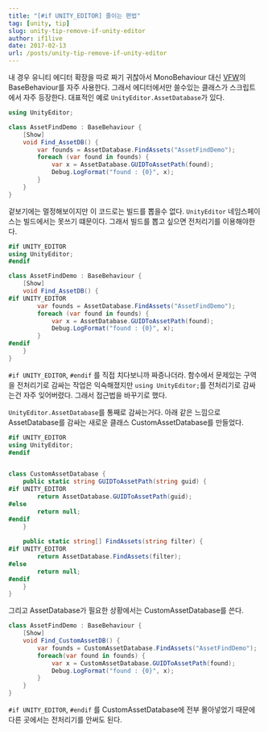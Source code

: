 ```yaml
---
title: "[#if UNITY_EDITOR] 줄이는 편법"
tag: [unity, tip]
slug: unity-tip-remove-if-unity-editor
author: if1live
date: 2017-02-13
url: /posts/unity-tip-remove-if-unity-editor
---
```


내 경우 유니티 에디터 확장을 따로 짜기 귀찮아서 MonoBehaviour 대신 [VFW][repo_vfw]의 BaseBehaviour를 자주 사용한다.
그래서 에디터에서만 쓸수있는 클래스가 스크립트에서 자주 등장한다.
대표적인 예로 `UnityEditor.AssetDatabase`가 있다.

```csharp
using UnityEditor;

class AssetFindDemo : BaseBehaviour {
    [Show]
    void Find_AssetDB() {
        var founds = AssetDatabase.FindAssets("AssetFindDemo");
        foreach (var found in founds) {
            var x = AssetDatabase.GUIDToAssetPath(found);
            Debug.LogFormat("found : {0}", x);
        }
    }
}
```

겉보기에는 멀정해보이지만 이 코드로는 빌드를 뽑을수 없다.
`UnityEditor` 네임스페이스는 빌드에서는 못쓰기 떄문이다.
그래서 빌드를 뽑고 싶으면 전처리기를 이용해야한다.

<!--adsense-->


```csharp
#if UNITY_EDITOR
using UnityEditor;
#endif

class AssetFindDemo : BaseBehaviour {
    [Show]
    void Find_AssetDB() {
#if UNITY_EDITOR
        var founds = AssetDatabase.FindAssets("AssetFindDemo");
        foreach (var found in founds) {
            var x = AssetDatabase.GUIDToAssetPath(found);
            Debug.LogFormat("found : {0}", x);
        }
#endif
    }
}
```

`#if UNITY_EDITOR`, `#endif` 를 직접 치다보니까 짜증나더라.
함수에서 문제있는 구역을 전처리기로 감싸는 작업은 익숙해졌지만 `using UnityEditor;`를 전처리기로 감싸는건 자주 잊어버렸다.
그래서 접근법을 바꾸기로 했다.

`UnityEditor.AssetDatabase`를 통째로 감싸는거다.
아래 같은 느낌으로 AssetDatabase를 감싸는 새로운 클래스 CustomAssetDatabase를 만들었다.

```csharp
#if UNITY_EDITOR
using UnityEditor;
#endif


class CustomAssetDatabase {
    public static string GUIDToAssetPath(string guid) {
#if UNITY_EDITOR
        return AssetDatabase.GUIDToAssetPath(guid);
#else
        return null;
#endif
    }
      
    public static string[] FindAssets(string filter) {
#if UNITY_EDITOR
        return AssetDatabase.FindAssets(filter);
#else
        return null;
#endif
    }
}
```

그리고 AssetDatabase가 필요한 상황에서는 CustomAssetDatabase를 쓴다.

```csharp
class AssetFindDemo : BaseBehaviour {
    [Show]
    void Find_CustomAssetDB() {
        var founds = CustomAssetDatabase.FindAssets("AssetFindDemo");
        foreach(var found in founds) {
            var x = CustomAssetDatabase.GUIDToAssetPath(found);
            Debug.LogFormat("found : {0}", x);
        }
    }
}
```

`#if UNITY_EDITOR`, `#endif` 를 CustomAssetDatabase에 전부 몰아넣었기 때문에 다른 곳에서는 전처리기를 안써도 된다.

[repo_vfw]: https://github.com/vexe/VFW
